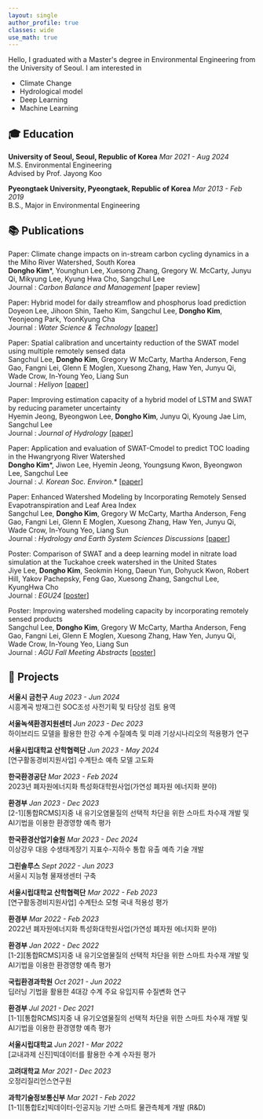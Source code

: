 ```yaml
---
layout: single
author_profile: true
classes: wide
use_math: true
---
```


Hello,  I graduated with a Master's degree in Environmental Engineering from the University of Seoul. I am interested in

- Climate Change
- Hydrological model
- Deep Learning
- Machine Learning

## 🎓 Education

**University of Seoul, Seoul, Republic of Korea** *Mar 2021 - Aug 2024*  
M.S. Environmental Engineering  
Advised by Prof. Jayong Koo

**Pyeongtaek University, Pyeongtaek, Republic of Korea** *Mar 2013 - Feb 2019*  
B.S., Major in Environmental Engineering

## 📚 Publications  

Paper: Climate change impacts on in-stream carbon cycling dynamics in a the Miho River Watershed, South Korea <br>
**Dongho Kim***, Younghun Lee, Xuesong Zhang, Gregory W. McCarty, Junyu Qi, Mikyung Lee, Kyung Hwa Cho, Sangchul Lee <br>
Journal : *Carbon Balance and Management* [paper review]

Paper: Hybrid model for daily streamflow and phosphorus load prediction <br>
Doyeon Lee, Jihoon Shin, Taeho Kim, Sangchul Lee, **Dongho Kim**, Yeonjeong Park, YoonKyung Cha <br>
Journal : *Water Science & Technology* [[paper](https://iwaponline.com/wst/article/88/4/975/96722/Hybrid-model-for-daily-streamflow-and-phosphorus)]

Paper: Spatial calibration and uncertainty reduction of the SWAT model using multiple remotely sensed data <br>
Sangchul Lee, **Dongho Kim**, Gregory W McCarty, Martha Anderson, Feng Gao, Fangni Lei, Glenn E Moglen, Xuesong Zhang, Haw Yen, Junyu Qi, Wade Crow, In-Young Yeo, Liang Sun <br>
Journal : *Heliyon* [[paper](https://www.cell.com/heliyon/fulltext/S2405-8440(24)06954-8)]

Paper: Improving estimation capacity of a hybrid model of LSTM and SWAT by reducing parameter uncertainty <br>
Hyemin Jeong, Byeongwon Lee, **Dongho Kim**, Junyu Qi, Kyoung Jae Lim, Sangchul Lee <br>
Journal : *Journal of Hydrology* [[paper](https://www.sciencedirect.com/science/article/abs/pii/S0022169424003366)]

Paper: Application and evaluation of SWAT-Cmodel to predict TOC loading in the Hwangryong River Watershed <br>
**Dongho Kim***, Jiwon Lee, Hyemin Jeong, Youngsung Kwon, Byeongwon Lee, Sangchul Lee <br>
Journal : *J.* *Korean Soc. Environ*.* [[paper](https://hess.copernicus.org/preprints/hess-2022-187/hess-2022-187.pdf)]

Paper: Enhanced Watershed Modeling by Incorporating Remotely Sensed Evapotranspiration and Leaf Area Index <br>
Sangchul Lee, **Dongho Kim**, Gregory W McCarty, Martha Anderson, Feng Gao, Fangni Lei, Glenn E Moglen, Xuesong Zhang, Haw Yen, Junyu Qi, Wade Crow, In-Young Yeo, Liang Sun <br>
Journal : *Hydrology and Earth System Sciences Discussions* [[paper](https://hess.copernicus.org/preprints/hess-2022-187/hess-2022-187.pdf)]

Poster: Comparison of SWAT and a deep learning model in nitrate load simulation at the Tuckahoe creek watershed in the United States <br>
Jiye Lee, **Dongho Kim**, Seokmin Hong, Daeun Yun, Dohyuck Kwon, Robert Hill, Yakov Pachepsky, Feng Gao, Xuesong Zhang, Sangchul Lee, KyungHwa Cho <br>
Journal : *EGU24* [[poster](https://meetingorganizer.copernicus.org/EGU24/EGU24-6622.html)]

Poster: Improving watershed modeling capacity by incorporating remotely sensed products <br>
Sangchul Lee, **Dongho Kim**, Gregory W McCarty, Martha Anderson, Feng Gao, Fangni Lei, Glenn E Moglen, Xuesong Zhang, Haw Yen, Junyu Qi, Wade Crow, In-Young Yeo, Liang Sun <br>
Journal : *AGU Fall Meeting Abstracts* [[poster](https://ui.adsabs.harvard.edu/abs/2022AGUFM.H22B..09L/abstract)]

<!--
-->

## 🎨 Projects

**서울시 금천구** *Aug 2023 - Jun 2024*  
시흥계곡 방재그린 SOC조성 사전기획 및 타당성 검토 용역

**서울녹색환경지원센터** *Jun 2023 - Dec 2023*  
하이브리드 모델을 활용한 한강 수계 수질예측 및 미래 기상시나리오의 적용평가 연구

**서울시립대학교 산학협력단** *Jun 2023 - May 2024*  
[연구활동경비지원사업] 수계탄소 예측 모델 고도화

**한국환경공단** *Mar 2023 - Feb 2024*  
2023년 폐자원에너지화 특성화대학원사업(가연성 폐자원 에너지화 분야)

**환경부** *Jan 2023 - Dec 2023*  
[2-1][통합RCMS]지중 내 유기오염물질의 선택적 차단을 위한 스마트 차수재 개발 및 AI기법을 이용한 환경영향 예측 평가

**한국환경산업기술원** *Mar 2023 - Dec 2024*  
이상강우 대응 수생태계장기 지표수-지하수 통합 유출 예측 기술 개발

**그린솔루스** *Sept 2022 - Jun 2023*  
서울시 지능형 물재생센터 구축

**서울시립대학교 산학협력단** *Mar 2022 - Feb 2023*  
[연구활동경비지원사업] 수계탄소 모형 국내 적용성 평가

**환경부** *Mar 2022 - Feb 2023*  
2022년 폐자원에너지화 특성화대학원사업(가연성 폐자원 에너지화 분야)

**환경부** *Jan 2022 - Dec 2022*  
[1-2][통합RCMS]지중 내 유기오염물질의 선택적 차단을 위한 스마트 차수재 개발 및 AI기법을 이용한 환경영향 예측 평가

**국립환경과학원** *Oct 2021 - Jun 2022*  
딥러닝 기법을 활용한 4대강 수계 주요 유입지류 수질변화 연구

**환경부** *Jul 2021 - Dec 2021*  
[1-1][통합RCMS]지중 내 유기오염물질의 선택적 차단을 위한 스마트 차수재 개발 및 AI기법을 이용한 환경영향 예측 평가

**서울시립대학교** *Jun 2021 - Mar 2022*  
[교내과제 신진]빅데이터를 활용한 수계 수자원 평가

**고려대학교** *Mar 2021 - Dec 2023*  
오정리질리언스연구원

**과학기술정보통신부** *Mar 2021 - Feb 2022*  
[1-1][통합Ez]빅데이터-인공지능 기반 스마트 물관측체계 개발 (R&D)
